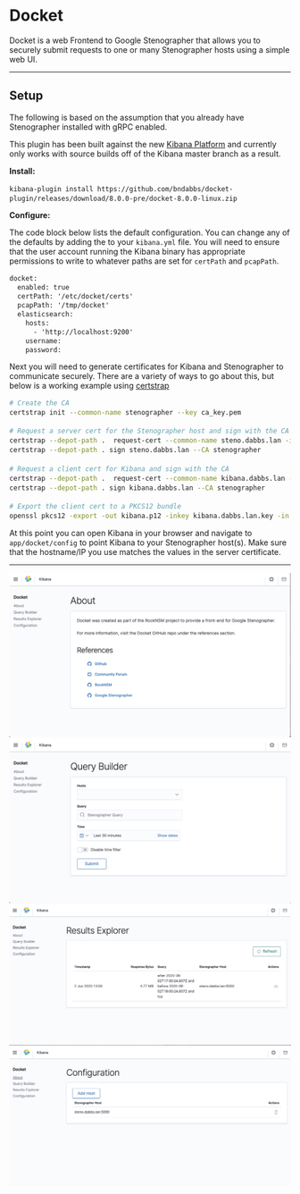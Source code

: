 # Docket

Docket is a web Frontend to Google Stenographer that allows you to securely submit requests to one or many Stenographer hosts using a simple web UI.

---

## Setup

The following is based on the assumption that you already have Stenographer installed with gRPC enabled.

This plugin has been built against the new [Kibana Platform](https://github.com/elastic/kibana/tree/master/src/core) and currently only works with source builds off of the Kibana master branch as a result.

**Install:**

```kibana-plugin install https://github.com/bndabbs/docket-plugin/releases/download/8.0.0-pre/docket-8.0.0-linux.zip```

**Configure:**

The code block below lists the default configuration. You can change any of the defaults by adding the to your `kibana.yml` file. 
You will need to ensure that the user account running the Kibana binary has appropriate permissions to write to whatever paths are set for `certPath` and `pcapPath`.

```
docket:
  enabled: true
  certPath: '/etc/docket/certs'
  pcapPath: '/tmp/docket'
  elasticsearch:
    hosts:
      - 'http://localhost:9200'
    username:
    password:
```

Next you will need to generate certificates for Kibana and Stenographer to communicate securely. There are a variety of ways to go about this, but below is a working example using [certstrap](https://github.com/square/certstrap)

```bash
# Create the CA
certstrap init --common-name stenographer --key ca_key.pem

# Request a server cert for the Stenographer host and sign with the CA
certstrap --depot-path .  request-cert --common-name steno.dabbs.lan -ip 192.168.1.10,127.0.0.1 -domain steno.dabbs.lan,dabbs.lan
certstrap --depot-path . sign steno.dabbs.lan --CA stenographer

# Request a client cert for Kibana and sign with the CA
certstrap --depot-path .  request-cert --common-name kibana.dabbs.lan -ip 192.168.1.11,127.0.0.1 -domain kibana.dabbs.lan,dabbs.lan
certstrap --depot-path . sign kibana.dabbs.lan --CA stenographer

# Export the client cert to a PKCS12 bundle
openssl pkcs12 -export -out kibana.p12 -inkey kibana.dabbs.lan.key -in kibana.dabbs.lan.crt -certfile stenographer.crt
```

At this point you can open Kibana in your browser and navigate to `app/docket/config` to point Kibana to your Stenographer host(s). Make sure that the hostname/IP you use matches the values in the server certificate.

---

![About](img/about.png)  
![Query](img/query.png)  
![Results](img/results.png)  
![Config](img/config.png)  
